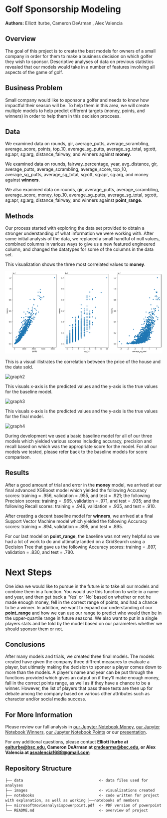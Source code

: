 # Golf Sponsorship Modeling

**Authors:** Elliott Iturbe, Cameron DeArman , Alex Valencia 

## Overview
The goal of this project is to create the best models for owners of a small company in order for them to make a business decision on which golfer they wish to sponsor. Descriptive analyses of data on previous statistics revealed that our models would take in a number of features involving all aspects of the game of golf.

## Business Problem
Small company would like to sponsor a golfer and needs to know how impactful their season will be. To help them in this area, we will create multiple models to help predict different targets (money, points, and winners) in order to help them in this decision proccess.

## Data
We examined data on rounds, gir, average_putts, average_scrambling, average_score, points, top_10, average_sg_putts, average_sg_total, sg:ott, sg:apr, sg:arg, distance_fairway, and winners against **money**.

We examined data on rounds, fairway_percentage, year, avg_distance, gir, average_putts, average_scrambling, average_score, top_10, average_sg_putts, average_sg_total, sg:ott, sg:apr, sg:arg, and money against **winners**.

We also examined data on rounds, gir, average_putts, average_scrambling, average_score, money, top_10, average_sg_putts, average_sg_total, sg:ott, sg:apr, sg:arg, distance_fairway, and winners against **point_range**.


## Methods
Our process started with exploring the data set provided to obtain a stronger understanding of what information we were working with. After some initial analysis of the data, we replaced a small handful of null values, combined columns in various ways to give us a new featured engineered column, and changed the datatypes for some of the columns in the data set.

This visualization shows the three most correlated values to **money**.

![graph1](./images/3mostcorr.png)

This is a visual illistrates the correlation between the price of the house and the date sold.

![graph2](./images/priceofhomebydate.png)

This visuals x-axis is the predicted values and the y-axis is the true values for the baseline model.

![graph3](./images/baselinescatter.png)

This visuals x-axis is the predicted values and the y-axis is the true values for the final model.

![graph4](./images/Finalmodelscatter.png)


During development we used a basic baseline model for all of our three models which yielded various scores including accuracy, precision and recall based on which was the appropriate score for the model. For all our models we tested, please refer back to the baseline models for score comparison. 


## Results
After a good amount of trial and error in the **money** model, we arrived at our final advanced XGBoost model which yielded the following Accuracy scores: training = .956, validation = .955, and test = .921; the following Precision scores: training = .965, validation = .971, and test = .935; and the following Recall scores: training = .946, validation = .935, and test = .910.

After creating a decent baseline model for **winners**, we arrived at a final Support Vector Machine model which yielded the following Accuracy scores: training = .894, validation = .895, and test = .895.

For our last model on **point_range**, the baseline was not very helpful so we had a lot of work to do and ultimatly landed on a GridSearch using a Decision Tree that gave us the following Accuracy scores: training = .897, validation = .830, and test = .780.




# Next Steps
One idea we would like to pursue in the future is to take all our models and combine them in a function. You would use this function to write in a name and year, and then get back a 'Yes' or 'No' based on whether or not he made enough money, fell in the correct range of points, and had a chance to be a winner. In addition, we want to expand our understanding of our **point_range** and how we can use our range to predict who would then be in the upper-quartile range in future seasons. We also want to put in a single players stats and be told by the model based on our parameters whether we should sponsor them or not. 

## Conclusions
After many models and trials, we created three final models. The models created have given the company three diffrent measures to evaluate a player, but ultimatly making the decision to sponsor a player comes down to more than the models. A player's name and year can be put through the functions provided which gives an output on if they'll make enough money, fall in the correct points range, as well as if they have a chance to be a winner. However, the list of players that pass these tests are then up for debate among the company based on various other attributes such as character and/or social media success. 


## For More Information
Please review our full analysis in [our Jupyter Notebook Money](./report.ipynb), [our Jupyter Notebook Winners](./report.ipynb), [our Jupyter Notebook Points](./report.ipynb) or our [presentation](./microsoftmovieanalysispowerpoint.pdf).

For any additional questions, please contact **Elliott Iturbe at eaiturbe@bsc.edu, Cameron DeArman at cmdearma@bsc.edu, or Alex Valencia at asvalencia1688@gmail.com**

## Repository Structure

```
├── data                                  <- data files used for analyses
├── images                                <- visualizations created
├── notebooks                             <- code written for project with explanation, as well as working ├──notebooks of members
├── microsoftmovieanalysispowerpoint.pdf  <- PDF version of powerpoint
└── README.md                             <- overview of project
```
